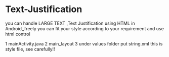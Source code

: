 # Text-Justification
you can handle LARGE TEXT ,Text Justification using HTML in Android,,freely you can fit your style according to your requirement and use html control  


1 mainActivity.java
2 main_layout
3 under values folder put string.xml this is  style file, see carefully!!
